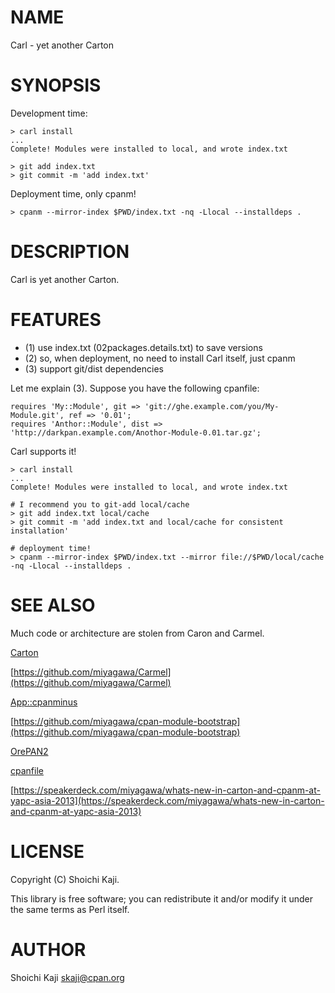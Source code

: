 # NAME

Carl - yet another Carton

# SYNOPSIS

Development time:

    > carl install
    ...
    Complete! Modules were installed to local, and wrote index.txt

    > git add index.txt
    > git commit -m 'add index.txt'

Deployment time, only cpanm!

    > cpanm --mirror-index $PWD/index.txt -nq -Llocal --installdeps .

# DESCRIPTION

Carl is yet another Carton.

# FEATURES

- (1) use index.txt (02packages.details.txt) to save versions
- (2) so, when deployment, no need to install Carl itself, just cpanm
- (3) support git/dist dependencies

Let me explain (3).
Suppose you have the following cpanfile:

    requires 'My::Module', git => 'git://ghe.example.com/you/My-Module.git', ref => '0.01';
    requires 'Anthor::Module', dist => 'http://darkpan.example.com/Anothor-Module-0.01.tar.gz';

Carl supports it!

    > carl install
    ...
    Complete! Modules were installed to local, and wrote index.txt

    # I recommend you to git-add local/cache
    > git add index.txt local/cache
    > git commit -m 'add index.txt and local/cache for consistent installation'

    # deployment time!
    > cpanm --mirror-index $PWD/index.txt --mirror file://$PWD/local/cache -nq -Llocal --installdeps .

# SEE ALSO

Much code or architecture are stolen from Caron and Carmel.

[Carton](https://metacpan.org/pod/Carton)

[https://github.com/miyagawa/Carmel](https://github.com/miyagawa/Carmel)

[App::cpanminus](https://metacpan.org/pod/App::cpanminus)

[https://github.com/miyagawa/cpan-module-bootstrap](https://github.com/miyagawa/cpan-module-bootstrap)

[OrePAN2](https://metacpan.org/pod/OrePAN2)

[cpanfile](https://metacpan.org/pod/cpanfile)

[https://speakerdeck.com/miyagawa/whats-new-in-carton-and-cpanm-at-yapc-asia-2013](https://speakerdeck.com/miyagawa/whats-new-in-carton-and-cpanm-at-yapc-asia-2013)

# LICENSE

Copyright (C) Shoichi Kaji.

This library is free software; you can redistribute it and/or modify
it under the same terms as Perl itself.

# AUTHOR

Shoichi Kaji <skaji@cpan.org>
